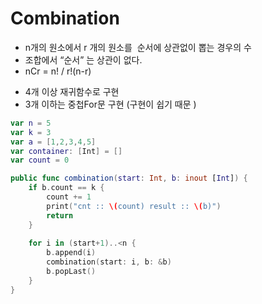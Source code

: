 # Combination
- n개의 원소에서 r 개의 원소를  순서에 상관없이 뽑는 경우의 수 
- 조합에서 “순서” 는 상관이 없다. 
- nCr = n! / r!(n-r)

* 4개 이상 재귀함수로 구현 
* 3개 이하는 중첩For문 구현 (구현이 쉽기 때문 ) 

```swift
var n = 5
var k = 3
var a = [1,2,3,4,5]
var container: [Int] = []
var count = 0

public func combination(start: Int, b: inout [Int]) {
    if b.count == k {
        count += 1
        print("cnt :: \(count) result :: \(b)")
        return
    }
    
    for i in (start+1)..<n {
        b.append(i)
        combination(start: i, b: &b)
        b.popLast()
    }
}
```
